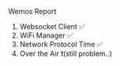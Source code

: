 Wemos Report

1. Websocket Client ✅
2. WiFi Manager ✅
3. Network Protocol Time ✅
4. Over the Air ❗(still problem..)
